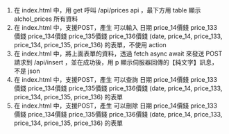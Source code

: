 1. 在 index.html 中，用 get 呼叫 /api/prices api ，最下方用 table 顯示 alchol_prices 所有資料
2. 在 index.html 中，支援POST，產生 可以輸入 日期 price_14價錢 price_133價錢 price_134價錢 price_135價錢 price_136價錢 (date, price_14, price_133, price_134, price_135, price_136) 的表單，不使用 action
3. 在 index.html 中，將上面表單的資料，透過 fetch async await 來發送 POST 請求到 /api/insert ，並在成功後，用 p 顯示伺服器回傳的【純文字】訊息，不是 json 
4. 在 index.html 中，支援POST，產生 可以查詢 日期 price_14價錢 price_133價錢 price_134價錢 price_135價錢 price_136價錢 (date, price_14, price_133, price_134, price_135, price_136) 的表單
5. 在 index.html 中，支援POST，產生 可以刪除 日期 price_14價錢 price_133價錢 price_134價錢 price_135價錢 price_136價錢 (date, price_14, price_133, price_134, price_135, price_136) 的表單
